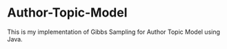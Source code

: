 # Author-Topic-Model
This is my implementation of Gibbs Sampling for Author Topic Model using Java.

